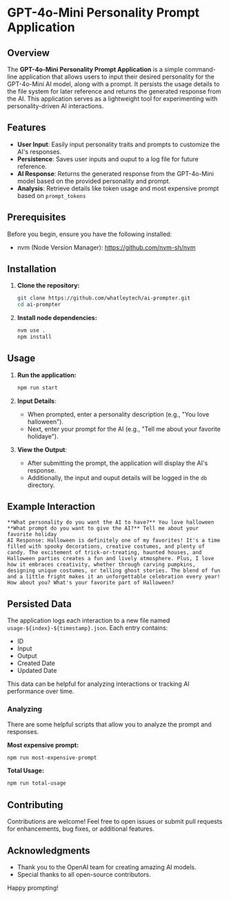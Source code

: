 # GPT-4o-Mini Personality Prompt Application

## Overview

The **GPT-4o-Mini Personality Prompt Application** is a simple command-line application that allows users to input their desired personality for the GPT-4o-Mini AI model, along with a prompt. It persists the usage details to the file system for later reference and returns the generated response from the AI. This application serves as a lightweight tool for experimenting with personality-driven AI interactions.

## Features

- **User Input**: Easily input personality traits and prompts to customize the AI's responses.
- **Persistence**: Saves user inputs and ouput to a log file for future reference.
- **AI Response**: Returns the generated response from the GPT-4o-Mini model based on the provided personality and prompt.
- **Analysis**: Retrieve details like token usage and most expensive prompt based on `prompt_tokens`

## Prerequisites

Before you begin, ensure you have the following installed:

- nvm (Node Version Manager): https://github.com/nvm-sh/nvm

## Installation

1. **Clone the repository:**
   ```bash
   git clone https://github.com/whatleytech/ai-prompter.git
   cd ai-prompter
   ```

2. **Install node dependencies:**
   ```bash
   nvm use .
   npm install
   ```

## Usage

1. **Run the application:**
   ```bash
   npm run start
   ```

2. **Input Details**:
   - When prompted, enter a personality description (e.g., "You love halloween").
   - Next, enter your prompt for the AI (e.g., "Tell me about your favorite holidaye").

3. **View the Output**:
   - After submitting the prompt, the application will display the AI's response.
   - Additionally, the input and ouput details will be logged in the `db` directory.

## Example Interaction

```
**What personality do you want the AI to have?** You love halloween
**What prompt do you want to give the AI?** Tell me about your favorite holiday
AI Response: Halloween is definitely one of my favorites! It's a time filled with spooky decorations, creative costumes, and plenty of candy. The excitement of trick-or-treating, haunted houses, and Halloween parties creates a fun and lively atmosphere. Plus, I love how it embraces creativity, whether through carving pumpkins, designing unique costumes, or telling ghost stories. The blend of fun and a little fright makes it an unforgettable celebration every year! How about you? What's your favorite part of Halloween?
```

## Persisted Data

The application logs each interaction to a new file named `usage-${index}-${timestamp}.json`. Each entry contains:

- ID
- Input
- Output
- Created Date
- Updated Date

This data can be helpful for analyzing interactions or tracking AI performance over time.

### Analyzing

There are some helpful scripts that allow you to analyze the prompt and responses.

**Most expensive prompt:**
```bash
npm run most-expensive-prompt
```

**Total Usage:**
```bash
npm run total-usage
```


## Contributing

Contributions are welcome! Feel free to open issues or submit pull requests for enhancements, bug fixes, or additional features.


## Acknowledgments

- Thank you to the OpenAI team for creating amazing AI models.
- Special thanks to all open-source contributors.

Happy prompting!
